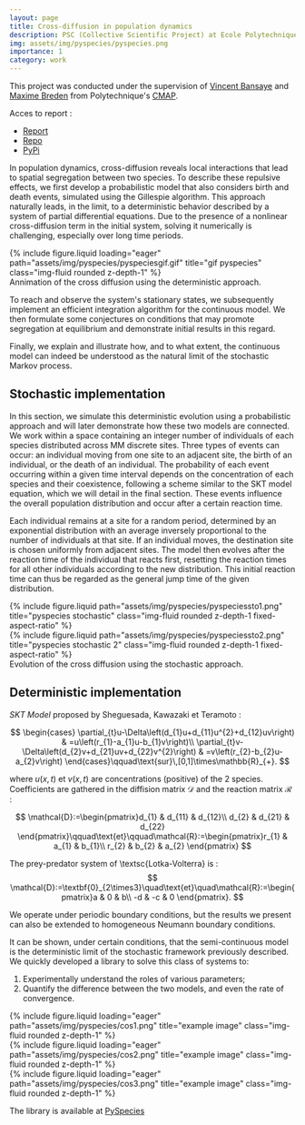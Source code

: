 ```yaml
---
layout: page
title: Cross-diffusion in population dynamics
description: PSC (Collective Scientific Project) at Ecole Polytechnique
img: assets/img/pyspecies/pyspecies.png
importance: 1
category: work
---
```


This project was conducted under the supervision of [Vincent Bansaye](http://www.cmap.polytechnique.fr/~bansaye/) and [Maxime Breden](https://scholar.google.com/citations?user=2T2IU_sAAAAJ&hl=fr) from Polytechnique's [CMAP](https://cmap.ip-paris.fr/).

Acces to report : 
- [Report](https://drive.google.com/file/d/1TvKZ-fQeibX1Sz-vXV7YbF1NBZH2b6We/view?usp=sharing)
- [Repo](https://github.com/mathias-grau/pyspecies)
- [PyPi](https://pypi.org/project/PySpecies/)

In population dynamics, cross-diffusion reveals local interactions that lead to spatial segregation between two species. To describe these repulsive effects, we first develop a probabilistic model that also considers birth and death events, simulated using the Gillespie algorithm. This approach naturally leads, in the limit, to a deterministic behavior described by a system of partial differential equations. Due to the presence of a nonlinear cross-diffusion term in the initial system, solving it numerically is challenging, especially over long time periods.

<div class="row">
    <div class="col-sm mt-3 mt-md-0">
        {% include figure.liquid loading="eager" path="assets/img/pyspecies/pyspeciesgif.gif" title="gif pyspecies" class="img-fluid rounded z-depth-1" %}
    </div>
</div>
<div class="caption">
    Annimation of the cross diffusion using the deterministic approach.
</div>

To reach and observe the system's stationary states, we subsequently implement an efficient integration algorithm for the continuous model. We then formulate some conjectures on conditions that may promote segregation at equilibrium and demonstrate initial results in this regard.

Finally, we explain and illustrate how, and to what extent, the continuous model can indeed be understood as the natural limit of the stochastic Markov process.

## Stochastic implementation

In this section, we simulate this deterministic evolution using a probabilistic approach and will later demonstrate how these two models are connected. We work within a space containing an integer number of individuals of each species distributed across MM discrete sites. Three types of events can occur: an individual moving from one site to an adjacent site, the birth of an individual, or the death of an individual. The probability of each event occurring within a given time interval depends on the concentration of each species and their coexistence, following a scheme similar to the SKT model equation, which we will detail in the final section. These events influence the overall population distribution and occur after a certain reaction time.

Each individual remains at a site for a random period, determined by an exponential distribution with an average inversely proportional to the number of individuals at that site. If an individual moves, the destination site is chosen uniformly from adjacent sites. The model then evolves after the reaction time of the individual that reacts first, resetting the reaction times for all other individuals according to the new distribution. This initial reaction time can thus be regarded as the general jump time of the given distribution.

<div class="row justify-content-sm-center">
    <div class="col-sm-6 mt-3 mt-md-0">
        {% include figure.liquid path="assets/img/pyspecies/pyspeciessto1.png" title="pyspecies stochastic" class="img-fluid rounded z-depth-1 fixed-aspect-ratio" %}
    </div>
    <div class="col-sm-6 mt-3 mt-md-0">
        {% include figure.liquid path="assets/img/pyspecies/pyspeciessto2.png" title="pyspecies stochastic 2" class="img-fluid rounded z-depth-1 fixed-aspect-ratio" %}
    </div>
</div>
<div class="caption">
    Evolution of the cross diffusion using the stochastic approach.
</div>


## Deterministic implementation

*SKT Model* proposed by Sheguesada, Kawazaki et Teramoto :

$$
\begin{cases}
\partial_{t}u-\Delta\left(d_{1}u+d_{11}u^{2}+d_{12}uv\right) & =u\left(r_{1}-a_{1}u-b_{1}v\right)\\
\partial_{t}v-\Delta\left(d_{2}v+d_{21}uv+d_{22}v^{2}\right) & =v\left(r_{2}-b_{2}u-a_{2}v\right)
\end{cases}\qquad\text{sur}\,[0,1]\times\mathbb{R}_{+}.
$$

where $u(x,t)$ et $v(x,t)$ are concentrations (positive) of the 2 species. Coefficients are gathered in the diffision matrix $\mathcal{D}$ and the reaction matrix $\mathcal{R}$ :

$$
\mathcal{D}:=\begin{pmatrix}d_{1} & d_{11} & d_{12}\\
d_{2} & d_{21} & d_{22}
\end{pmatrix}\qquad\text{et}\qquad\mathcal{R}:=\begin{pmatrix}r_{1} & a_{1} & b_{1}\\
r_{2} & b_{2} & a_{2}
\end{pmatrix}
$$

The prey-predator system of \textsc{Lotka-Volterra} is :
$$
\mathcal{D}:=\textbf{0}_{2\times3}\quad\text{et}\quad\mathcal{R}:=\begin{pmatrix}a & 0 & b\\
-d & -c & 0
\end{pmatrix}.
$$

We operate under periodic boundary conditions, but the results we present can also be extended to homogeneous Neumann boundary conditions.

It can be shown, under certain conditions, that the semi-continuous model is the deterministic limit of the stochastic framework previously described. We quickly developed a library to solve this class of systems to:

1. Experimentally understand the roles of various parameters;
2. Quantify the difference between the two models, and even the rate of convergence.

<div class="row">
    <div class="col-sm mt-3 mt-md-0">
        {% include figure.liquid loading="eager" path="assets/img/pyspecies/cos1.png" title="example image" class="img-fluid rounded z-depth-1" %}
    </div>
    <div class="col-sm mt-3 mt-md-0">
        {% include figure.liquid loading="eager" path="assets/img/pyspecies/cos2.png" title="example image" class="img-fluid rounded z-depth-1" %}
    </div>
    <div class="col-sm mt-3 mt-md-0">
        {% include figure.liquid loading="eager" path="assets/img/pyspecies/cos3.png" title="example image" class="img-fluid rounded z-depth-1" %}
    </div>
</div>


The library is available at [PySpecies](https://pypi.org/project/PySpecies/)